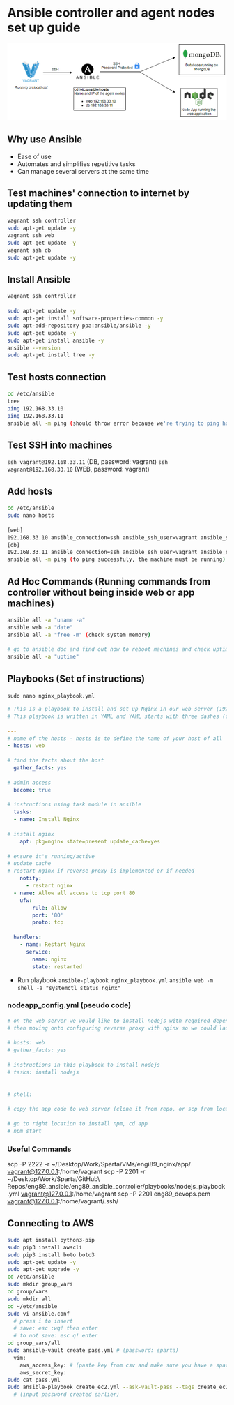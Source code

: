 
# Ansible controller and agent nodes set up guide

<p align=center>
  <img src=imgs/ansible_diagram.PNG>
</p>

## Why use Ansible

- Ease of use
- Automates and simplifies repetitive tasks
- Can manage several servers at the same time

## Test machines' connection to internet by updating them
```bash
vagrant ssh controller
sudo apt-get update -y
vagrant ssh web
sudo apt-get update -y
vagrant ssh db
sudo apt-get update -y
```

## Install Ansible
```bash
vagrant ssh controller

sudo apt-get update -y
sudo apt-get install software-properties-common -y
sudo apt-add-repository ppa:ansible/ansible -y
sudo apt-get update -y
sudo apt-get install ansible -y
ansible --version
sudo apt-get install tree -y
```

## Test hosts connection
```bash
cd /etc/ansible
tree
ping 192.168.33.10
ping 192.168.33.11
ansible all -m ping (should throw error because we're trying to ping hosts but we haven't added them to hosts file)
```

## Test SSH into machines
`ssh vagrant@192.168.33.11` (DB, password: vagrant)
`ssh vagrant@192.168.33.10` (WEB, password: vagrant)

## Add hosts
```bash
cd /etc/ansible
sudo nano hosts

[web]
192.168.33.10 ansible_connection=ssh ansible_ssh_user=vagrant ansible_ssh_pass=vagrant
[db]
192.168.33.11 ansible_connection=ssh ansible_ssh_user=vagrant ansible_ssh_pass=vagrant
ansible all -m ping (to ping successfuly, the machine must be running)
```

## Ad Hoc Commands (Running commands from controller without being inside web or app machines)
```bash
ansible all -a "uname -a"
ansible web -a "date"
ansible all -a "free -m" (check system memory)

# go to ansible doc and find out how to reboot machines and check uptime from controller
ansible all -a "uptime"
```

## Playbooks (Set of instructions)
`sudo nano nginx_playbook.yml`
```Yaml
# This is a playbook to install and set up Nginx in our web server (192.168.33.10)
# This playbook is written in YAML and YAML starts with three dashes (front matter)

---
# name of the hosts - hosts is to define the name of your host of all
- hosts: web

# find the facts about the host
  gather_facts: yes

# admin access
  become: true

# instructions using task module in ansible
  tasks:
  - name: Install Nginx

# install nginx
    apt: pkg=nginx state=present update_cache=yes

# ensure it's running/active
# update cache
# restart nginx if reverse proxy is implemented or if needed
    notify:
      - restart nginx
  - name: Allow all access to tcp port 80
    ufw:
        rule: allow
        port: '80'
        proto: tcp

  handlers:
    - name: Restart Nginx
      service:
        name: nginx
        state: restarted
```

- Run playbook
`ansible-playbook nginx_playbook.yml`
`ansible web -m shell -a "systemctl status nginx"`


### nodeapp_config.yml (pseudo code)

```Yaml
# on the web server we would like to install nodejs with required dependencies so we could launch the nodeapp on the web server's IP
# then moving onto configuring reverse proxy with nginx so we could launch the app on port 80 instead of 3000

# hosts: web
# gather_facts: yes

# instructions in this playbook to install nodejs
# tasks: install nodejs


# shell: 

# copy the app code to web server (clone it from repo, or scp from localhost to controller to web)

# go to right location to install npm, cd app
# npm start
```

### Useful Commands

scp -P 2222 -r ~/Desktop/Work/Sparta/VMs/engi89_nginx/app/ vagrant@127.0.0.1:/home/vagrant
scp -P 2201 -r ~/Desktop/Work/Sparta/GitHub\ Repos/eng89_ansible/eng89_ansible_controller/playbooks/nodejs_playbook.yml vagrant@127.0.0.1:/home/vagrant
scp -P 2201 eng89_devops.pem vagrant@127.0.0.1:/home/vagrant/.ssh/

## Connecting to AWS

```bash
sudo apt install python3-pip
sudo pip3 install awscli
sudo pip3 install boto boto3
sudo apt-get update -y
sudo apt-get upgrade -y
cd /etc/ansible
sudo mkdir group_vars
cd group/vars
sudo mkdir all
cd ~/etc/ansible
sudo vi ansible.conf
  # press i to insert
  # save: esc :wq! then enter
  # to not save: esc q! enter
cd group_vars/all
sudo ansible-vault create pass.yml # (password: sparta)
  vim: 
    aws_access_key: # (paste key from csv and make sure you have a space after:)
    aws_secret_key: 
sudo cat pass.yml
sudo ansible-playbook create_ec2.yml --ask-vault-pass --tags create_ec2
  # (input password created earlier)
  ```